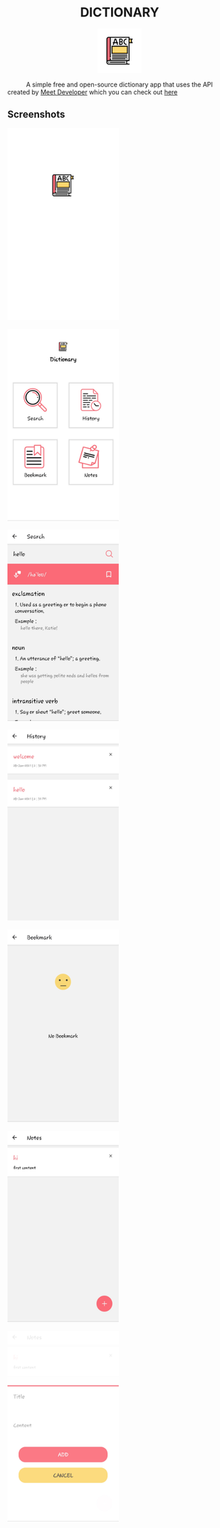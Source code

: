 <h1 align="center">
 DICTIONARY
</h1>

<p align="center">
<img src="./app/assets/icon.png" alt="logo" width="100px" />
</p>

&emsp;&emsp;&emsp;A simple free and open-source dictionary app that uses the API created by [Meet Developer](https://github.com/meetDeveloper) which you can check out [here](https://github.com/meetDeveloper/googleDictionaryAPI)
## Screenshots
<kbd>
<img src="./screenshots/1.jpg" alt="1" width="250px" />
 </kbd>
<br /><br />
<kbd>
<img src="./screenshots/2.jpg" alt="2" width="250px" />
</kbd>
<br /><br />
<kbd>
<img src="./screenshots/3.jpg" alt="3" width="250px" />
</kbd>
<br /><br />
 <kbd>
<img src="./screenshots/4.jpg" alt="4" width="250px" />
</kbd>
<br /><br />
 <kbd>
<img src="./screenshots/5.jpg" alt="5" width="250px" />
</kbd>
<br /><br />
 <kbd>
<img src="./screenshots/6.jpg" alt="6" width="250px" />
</kbd>
<br /><br />
 <kbd>
<img src="./screenshots/7.jpg" alt="7" width="250px" />
 </kbd>
